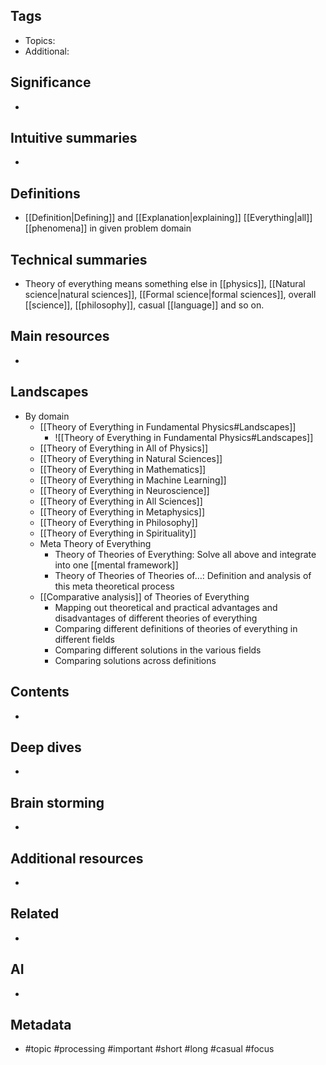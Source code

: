 ## Tags
- Topics: 
- Additional: 
## Significance
- 
## Intuitive summaries
- 
## Definitions
- [[Definition|Defining]] and [[Explanation|explaining]] [[Everything|all]] [[phenomena]] in given problem domain
## Technical summaries
- Theory of everything means something else in [[physics]], [[Natural science|natural sciences]], [[Formal science|formal sciences]], overall [[science]], [[philosophy]], casual [[language]] and so on.
## Main resources 
- 
## Landscapes
- By domain 
	- [[Theory of Everything in Fundamental Physics#Landscapes]]
		- ![[Theory of Everything in Fundamental Physics#Landscapes]]
	- [[Theory of Everything in All of Physics]]
	- [[Theory of Everything in Natural Sciences]]
	- [[Theory of Everything in Mathematics]]
	- [[Theory of Everything in Machine Learning]]
	- [[Theory of Everything in Neuroscience]]
	- [[Theory of Everything in All Sciences]]
	- [[Theory of Everything in Metaphysics]]
	- [[Theory of Everything in Philosophy]]
	- [[Theory of Everything in Spirituality]]
	- Meta Theory of Everything
		- Theory of Theories of Everything: Solve all above and integrate into one [[mental framework]]
		- Theory of Theories of Theories of…: Definition and analysis of this meta theoretical process
	- [[Comparative analysis]] of Theories of Everything 
		- Mapping out theoretical and practical advantages and disadvantages of different theories of everything
		- Comparing different definitions of theories of everything in different fields 
		- Comparing different solutions in the various fields 
		- Comparing solutions across definitions 
## Contents
- 
## Deep dives
- 
## Brain storming
- 
## Additional resources  
- 
## Related
- 
## AI 
- 
## Metadata
- #topic  #processing #important #short #long #casual #focus